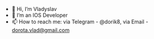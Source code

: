 - 👋 Hi, I’m Vladyslav
- 👀 I’m an IOS Developer
- 📫 How to reach me: via Telegram - @dorik8, via Email - dorota.vlad@gmail.com

<!---
8dorik/8dorik is a ✨ special ✨ repository because its `README.md` (this file) appears on your GitHub profile.
You can click the Preview link to take a look at your changes.
--->

